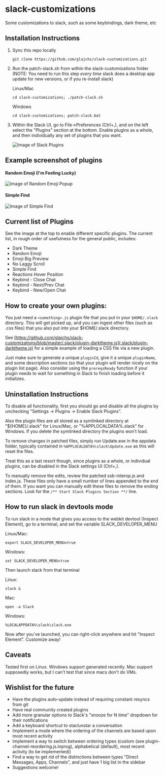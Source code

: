 # slack-customizations
Some customizations to slack, such as some keybindings, dark theme, etc

## Installation Instructions
1. Sync this repo locally

    `git clone https://github.com/glajchs/slack-customizations.git`
2. Run the patch-slack.sh from within the slack-customizations folder (NOTE: You need to run this step *every time* slack does a desktop app update for new versions, or if you re-install slack)

    Linux/Mac

    `cd slack-customizations; ./patch-slack.sh`

    Windows

    `cd slack-customizations; patch-slack.bat`

3. Within the Slack UI, go to File->Preferences (Ctrl+,), and on the left select the "Plugins" section at the bottom.  Enable plugins as a whole, and then individually any set of plugins that you want.

   ![Image of Slack Plugins](https://raw.githubusercontent.com/glajchs/slack-customizations/master/readme-files/slack-plugins-ui.png)

## Example screenshot of plugins

#### Random Emoji (I'm Feeling Lucky)

![Image of Random Emoji Popup](https://raw.githubusercontent.com/glajchs/slack-customizations/master/readme-files/slack-plugin-random-emoji.png)

#### Simple Find

![Image of Simple Find](https://raw.githubusercontent.com/glajchs/slack-customizations/master/readme-files/slack-plugin-simple-find.png)

#### 

## Current list of Plugins

See the image at the top to enable different specific plugins.  The current list, in rough order of usefulness for the general public, includes:

- Dark Theme
- Random Emoji
- Emoji Big Preview
- No Laggy Scroll
- Simple Find
- Reactions Hover Position
- Keybind - Close Chat
- Keybind - Next/Prev Chat
- Keybind - New/Open Chat

## How to create your own plugins:

You just need a `<something>.js` plugin file that you put in your `$HOME/.slack` directory.  This will get picked up, and you can ingest other files (such as .css files) that you also put into your $HOME/.slack directory.

See [https://github.com/glajchs/slack-customizations/blob/master/.slack/plugin-darktheme.js](.slack/plugin-darktheme.js) for a simple example of loading a CSS file via a new plugin.

Just make sure to generate a unique `pluginId`, give it a unique `pluginName`, and some description sections (so that your plugin will render nicely on the plugin list page).  Also consider using the `prereqsReady` function if your plugin needs to wait for something in Slack to finish loading before it initializes.

## Uninstallation Instructions

To disable all functionality, first you should go and disable all the plugins by unchecking "Settings -> Plugins -> Enable Slack Plugins".

Also the plugin files are all stored as a symlinked directory at "${HOME}/.slack" for Linux/Mac, or "%APPLOCALDATA%\.slack" for Windows.  If you delete the symlinked directory the plugins won't load.

To remove changes in patched files, simply run Update.exe in the appdata folder, typically contained in `%APPLOCALDATA%\slack\Update.exe` as this will reset the files. 

Treat this as a last resort though, since plugins as a whole, or individual plugins, can be disabled in the Slack settings UI (Ctrl+,).

To manually remove the edits, review the patched ssb-interop.js and index.js. These files only have a small number of lines appended to the end of them.  If you want you can manually edit these files to remove the ending sections.  Look for the `/** Start Slack Plugins Section **/` line.


## How to run slack in devtools mode
To run slack in a mode that gives you access to the webkit devtool (Inspect Element), go to a terminal, and set the variable SLACK_DEVELOPER_MENU

Linux/Mac:

`export SLACK_DEVELOPER_MENU=true`

Windows:

`set SLACK_DEVELOPER_MENU=true`

Then launch slack from that terminal

Linux:

`slack &`

Mac:

`open -a Slack`

Windows:

`%LOCALAPPDATA%\slack\slack.exe`

Now after you've launched, you can right-click anywhere and hit "Inspect Element".  Customize away!

## Caveats
Tested first on Linux.  Windows support generated recently.  Mac support supposedly works, but I can't test that since macs don't do VMs.

## Wishlist for the future

- Have the plugins auto-update instead of requiring constant resyncs from git
- Have real community created plugins
- Add more granular options to Slack's "snooze for N time" dropdown for their notifications
- Add a keyboard shortcut to star/unstar a conversation
- Implement a mode where the ordering of the channels are based upon most recent activity
- Implement a way to switch between ordering types (custom (see plugin-channel-reordering.js.inprog), alphabetical (default), most recent activity (to be implemented))
- Find a way to get rid of the distinctions between types "Direct Messages, Apps, Channels", and just have 1 big list in the sidebar
- Suggestions welcome!
